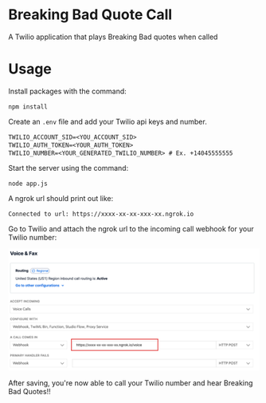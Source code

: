 # Breaking Bad Quote Call
A Twilio application that plays Breaking Bad quotes when called

# Usage
Install packages with the command:
```
npm install
```

Create an `.env` file and add your Twilio api keys and number.

```angular2html
TWILIO_ACCOUNT_SID=<YOU_ACCOUNT_SID>
TWILIO_AUTH_TOKEN=<YOUR_AUTH_TOKEN>
TWILIO_NUMBER=<YOUR_GENERATED_TWILIO_NUMBER> # Ex. +14045555555
```

Start the server using the command:

```
node app.js
```

A ngrok url should print out like:

```angular2html
Connected to url: https://xxxx-xx-xx-xxx-xx.ngrok.io
```

Go to Twilio and attach the ngrok url to the incoming call webhook for your
Twilio number:

![Webhook](docs/webhook.png)

After saving, you're now able to call your Twilio number and hear Breaking Bad Quotes!!
